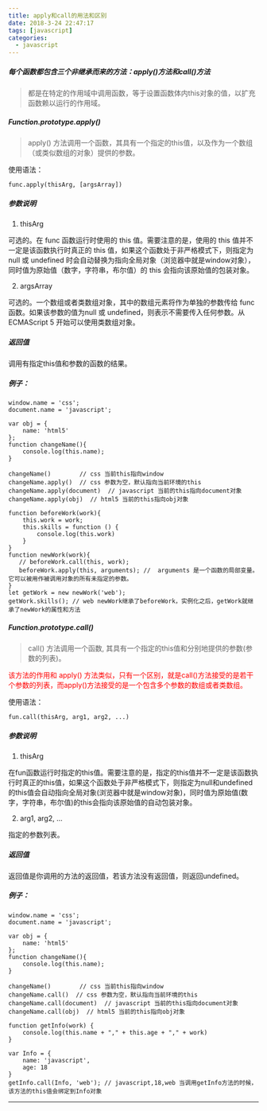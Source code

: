 ```yaml
---
title: apply和call的用法和区别
date: 2018-3-24 22:47:17
tags: [javascript]
categories:
  - javascript
---
```



##### 每个函数都包含三个非继承而来的方法：apply()方法和call()方法

> 都是在特定的作用域中调用函数，等于设置函数体内this对象的值，以扩充函数赖以运行的作用域。

#####  Function.prototype.apply() 

>apply() 方法调用一个函数，其具有一个指定的this值，以及作为一个数组（或类似数组的对象）提供的参数。

使用语法：


```
func.apply(thisArg, [argsArray])

```

##### 参数说明

1.  thisArg

可选的。在 func 函数运行时使用的 this 值。需要注意的是，使用的 this 值并不一定是该函数执行时真正的 this 值，如果这个函数处于非严格模式下，则指定为 null 或 undefined 时会自动替换为指向全局对象（浏览器中就是window对象），同时值为原始值（数字，字符串，布尔值）的 this 会指向该原始值的包装对象。
    
2. argsArray

可选的。一个数组或者类数组对象，其中的数组元素将作为单独的参数传给 func 函数。如果该参数的值为null 或 undefined，则表示不需要传入任何参数。从ECMAScript 5 开始可以使用类数组对象。

##### 返回值

调用有指定this值和参数的函数的结果。

##### 例子：


```
window.name = 'css';
document.name = 'javascript';

var obj = {
    name: 'html5' 
};
function changeName(){
    console.log(this.name);
}

changeName()        // css 当前this指向window
changeName.apply()  // css 参数为空，默认指向当前环境的this
changeName.apply(document)  // javascript 当前的this指向document对象
changeName.apply(obj)  // html5 当前的this指向obj对象

function beforeWork(work){
    this.work = work;
    this.skills = function () {
        console.log(this.work)
    }
}
function newWork(work){
   // beforeWork.call(this, work);
   beforeWork.apply(this, arguments); //  arguments 是一个函数的局部变量。 它可以被用作被调用对象的所有未指定的参数。 
}
let getWork = new newWork('web');
getWork.skills(); // web newWork继承了beforeWork，实例化之后，getWork就继承了newWork的属性和方法

```
#####  Function.prototype.call()

> call() 方法调用一个函数, 其具有一个指定的this值和分别地提供的参数(参数的列表)。

<font color=red>该方法的作用和 apply() 方法类似，只有一个区别，就是call()方法接受的是若干个参数的列表，而apply()方法接受的是一个包含多个参数的数组或者类数组。</font>

使用语法：


```
fun.call(thisArg, arg1, arg2, ...)

```

##### 参数说明

1.  thisArg

在fun函数运行时指定的this值。需要注意的是，指定的this值并不一定是该函数执行时真正的this值，如果这个函数处于非严格模式下，则指定为null和undefined的this值会自动指向全局对象(浏览器中就是window对象)，同时值为原始值(数字，字符串，布尔值)的this会指向该原始值的自动包装对象。
    
2. arg1, arg2, ...

指定的参数列表。

##### 返回值

返回值是你调用的方法的返回值，若该方法没有返回值，则返回undefined。

##### 例子：


```
window.name = 'css';
document.name = 'javascript';

var obj = {
    name: 'html5' 
};
function changeName(){
    console.log(this.name);
}

changeName()        // css 当前this指向window
changeName.call()  // css 参数为空，默认指向当前环境的this
changeName.call(document)  // javascript 当前的this指向document对象
changeName.call(obj)  // html5 当前的this指向obj对象

function getInfo(work) {
    console.log(this.name + "," + this.age + "," + work)
}

var Info = {
    name: 'javascript',
    age: 18
}
getInfo.call(Info, 'web'); // javascript,18,web 当调用getInfo方法的时候，该方法的this值会绑定到Info对象

```



---